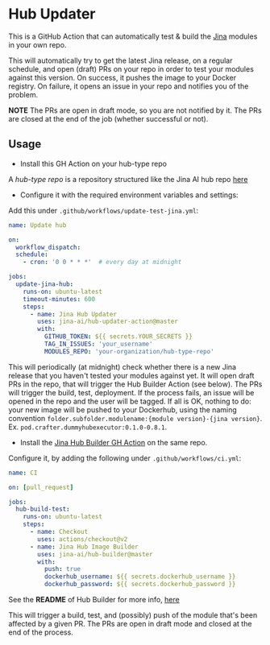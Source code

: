 # Hub Updater

This is a GitHub Action that can automatically test & build the [Jina](https://github.com/jina-ai/jina) modules in your own repo.

This will automatically try to get the latest Jina release, on a regular schedule, and open (draft) PRs on your repo in order to test your modules against this version. On success, it pushes the image to your Docker registry. On failure, it opens an issue in your repo and notifies you of the problem.

**NOTE** The PRs are open in draft mode, so you are not notified by it. The PRs are closed at the end of the job (whether successful or not). 

## Usage

- Install this GH Action on your hub-type repo

A *hub-type repo* is a repository structured like the Jina AI hub repo [here]([link](https://github.com/jina-ai/jina-hub))

- Configure it with the required environment variables and settings:

Add this under `.github/workflows/update-test-jina.yml`:

```yaml
name: Update hub

on:
  workflow_dispatch:
  schedule:
    - cron: '0 0 * * *'  # every day at midnight

jobs:
  update-jina-hub:
    runs-on: ubuntu-latest
    timeout-minutes: 600
    steps:
      - name: Jina Hub Updater
        uses: jina-ai/hub-updater-action@master
        with:
          GITHUB_TOKEN: ${{ secrets.YOUR_SECRETS }}
          TAG_IN_ISSUES: 'your_username'
          MODULES_REPO: 'your-organization/hub-type-repo'

```

This will periodically (at midnight) check whether there is a new Jina release that you haven't tested your modules against yet. It will open draft PRs in the repo, that will trigger the Hub Builder Action (see below). The PRs will trigger the build, test, deployment. If the process fails, an issue will be opened in the repo and the user will be tagged. If all is OK, nothing to do: your new image will be pushed to your Dockerhub, using the naming convention `folder.subfolder.modulename:{module version}-{jina version}`. Ex. `pod.crafter.dummyhubexecutor:0.1.0-0.8.1`.

- Install the [Jina Hub Builder GH Action](https://github.com/jina-ai/hub-builder) on the same repo.

Configure it, by adding the following under `.github/workflows/ci.yml`:

```yaml
name: CI

on: [pull_request]

jobs:
  hub-build-test:
    runs-on: ubuntu-latest
    steps:
      - name: Checkout
        uses: actions/checkout@v2
      - name: Jina Hub Image Builder
        uses: jina-ai/hub-builder@master
        with:
          push: true
          dockerhub_username: ${{ secrets.dockerhub_username }}
          dockerhub_password: ${{ secrets.dockerhub_password }}
```

See the **README** of Hub Builder for more info, [here](https://github.com/jina-ai/hub-builder/blob/master/README.md)

This will trigger a build, test, and (possibly) push of the module that's been affected by a given PR. The PRs are open in draft mode and closed at the end of the process.

